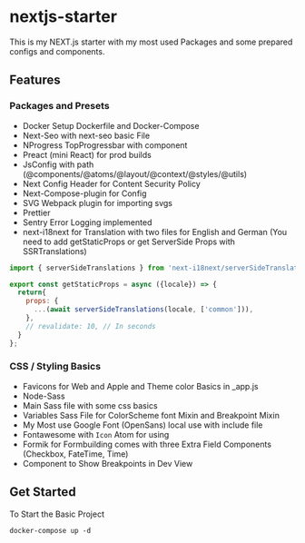 # nextjs-starter

This is my NEXT.js starter with my most used Packages and some prepared configs and components.

## Features

### Packages and Presets
- Docker Setup Dockerfile and Docker-Compose
- Next-Seo with next-seo basic File
- NProgress TopProgressbar with component
- Preact (mini React) for prod builds
- JsConfig with path (@components/@atoms/@layout/@context/@styles/@utils)
- Next Config Header for Content Security Policy
- Next-Compose-plugin for Config
- SVG Webpack plugin for importing svgs
- Prettier
- Sentry Error Logging implemented
- next-i18next for Translation with two files for English and German (You need to add getStaticProps or get ServerSide Props with SSRTranslations)
```js
import { serverSideTranslations } from 'next-i18next/serverSideTranslations';

export const getStaticProps = async ({locale}) => {
  return{
    props: {
      ...(await serverSideTranslations(locale, ['common'])),
    },
    // revalidate: 10, // In seconds
  }
};
```

### CSS / Styling Basics
- Favicons for Web and Apple and Theme color Basics in _app.js
- Node-Sass
- Main Sass file with some css basics
- Variables Sass File for ColorScheme font Mixin and Breakpoint Mixin
- My Most use Google Font (OpenSans) local use with include file
- Fontawesome with `Icon` Atom for using
- Formik for Formbuilding comes with three Extra Field Components (Checkbox, FateTime, Time)
- Component to Show Breakpoints in Dev View


## Get Started

To Start the Basic Project

```cli
docker-compose up -d
```

